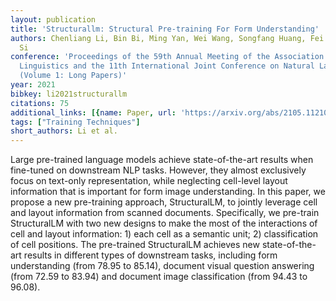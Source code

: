 ```yaml
---
layout: publication
title: 'Structurallm: Structural Pre-training For Form Understanding'
authors: Chenliang Li, Bin Bi, Ming Yan, Wei Wang, Songfang Huang, Fei Huang, Luo
  Si
conference: 'Proceedings of the 59th Annual Meeting of the Association for Computational
  Linguistics and the 11th International Joint Conference on Natural Language Processing
  (Volume 1: Long Papers)'
year: 2021
bibkey: li2021structurallm
citations: 75
additional_links: [{name: Paper, url: 'https://arxiv.org/abs/2105.11210'}]
tags: ["Training Techniques"]
short_authors: Li et al.
---
```

Large pre-trained language models achieve state-of-the-art results when
fine-tuned on downstream NLP tasks. However, they almost exclusively focus on
text-only representation, while neglecting cell-level layout information that
is important for form image understanding. In this paper, we propose a new
pre-training approach, StructuralLM, to jointly leverage cell and layout
information from scanned documents. Specifically, we pre-train StructuralLM
with two new designs to make the most of the interactions of cell and layout
information: 1) each cell as a semantic unit; 2) classification of cell
positions. The pre-trained StructuralLM achieves new state-of-the-art results
in different types of downstream tasks, including form understanding (from
78.95 to 85.14), document visual question answering (from 72.59 to 83.94) and
document image classification (from 94.43 to 96.08).